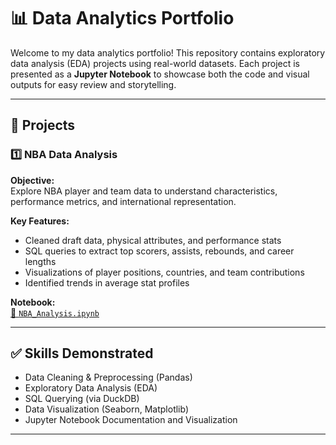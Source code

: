 # 📊 Data Analytics Portfolio

Welcome to my data analytics portfolio! This repository contains exploratory data analysis (EDA) projects using real-world datasets. Each project is presented as a **Jupyter Notebook** to showcase both the code and visual outputs for easy review and storytelling.

---

## 📁 Projects

### 1️⃣ NBA Data Analysis

**Objective:**  
Explore NBA player and team data to understand characteristics, performance metrics, and international representation.

**Key Features:**
- Cleaned draft data, physical attributes, and performance stats
- SQL queries to extract top scorers, assists, rebounds, and career lengths
- Visualizations of player positions, countries, and team contributions
- Identified trends in average stat profiles

**Notebook:**  
[📎 `NBA_Analysis.ipynb`](https://github.com/diegorosasr/personal_projects/blob/699b6c38c1a1b6a3a1509eb7004c11488927e37c/NBA-Data-Analysis/NBA_Data_Analysis.ipynb)

---

## ✅ Skills Demonstrated
- Data Cleaning & Preprocessing (Pandas)
- Exploratory Data Analysis (EDA)
- SQL Querying (via DuckDB)
- Data Visualization (Seaborn, Matplotlib)
- Jupyter Notebook Documentation and Visualization

---
